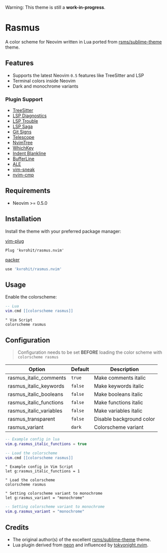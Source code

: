 Warning: This theme is still a **work-in-progress**.

# Rasmus

A color scheme for Neovim written in Lua ported from [rsms/sublime-theme](https://github.com/rsms/sublime-theme) theme.

## Features

- Supports the latest Neovim `0.5` features like TreeSitter and LSP
- Terminal colors inside Neovim
- Dark and monochrome variants

### Plugin Support

- [TreeSitter](https://github.com/nvim-treesitter/nvim-treesitter)
- [LSP Diagnostics](https://neovim.io/doc/user/lsp.html)
- [LSP Trouble](https://github.com/folke/lsp-trouble.nvim)
- [LSP Saga](https://github.com/glepnir/lspsaga.nvim)
- [Git Signs](https://github.com/lewis6991/gitsigns.nvim)
- [Telescope](https://github.com/nvim-telescope/telescope.nvim)
- [NvimTree](https://github.com/kyazdani42/nvim-tree.lua)
- [WhichKey](https://github.com/liuchengxu/vim-which-key)
- [Indent Blankline](https://github.com/lukas-reineke/indent-blankline.nvim)
- [BufferLine](https://github.com/akinsho/nvim-bufferline.lua)
- [ALE](https://github.com/dense-analysis/ale)
- [vim-sneak](https://github.com/justinmk/vim-sneak)
- [nvim-cmp](https://github.com/hrsh7th/nvim-cmp)

## Requirements

- Neovim >= 0.5.0

## Installation

Install the theme with your preferred package manager:

[vim-plug](https://github.com/junegunn/vim-plug)

```vim
Plug 'kvrohit/rasmus.nvim'
```

[packer](https://github.com/wbthomason/packer.nvim)

```lua
use 'kvrohit/rasmus.nvim'
```

## Usage

Enable the colorscheme:

```lua
-- Lua
vim.cmd [[colorscheme rasmus]]
```

```vim
" Vim Script
colorscheme rasmus
```

## Configuration

> Configuration needs to be set **BEFORE** loading the color scheme with `colorscheme rasmus`

| Option                  | Default   | Description              |
| ------------------------| --------- | ------------------------ |
| rasmus_italic_comments  | `true`    | Make comments italic     |
| rasmus_italic_keywords  | `false`   | Make keywords italic     |
| rasmus_italic_booleans  | `false`   | Make booleans italic     |
| rasmus_italic_functions | `false`   | Make functions italic    |
| rasmus_italic_variables | `false`   | Make variables italic    |
| rasmus_transparent      | `false`   | Disable background color |
| rasmus_variant          | `dark`    | Colorscheme variant      |

```lua
-- Example config in lua
vim.g.rasmus_italic_functions = true

-- Load the colorscheme
vim.cmd [[colorscheme rasmus]]
```

```vim
" Example config in Vim Script
let g:rasmus_italic_functions = 1

" Load the colorscheme
colorscheme rasmus
```

```vim
" Setting colorscheme variant to monochrome
let g:rasmus_variant = "monochrome"
```

```lua
-- Setting colorscheme variant to monochrome
vim.g.rasmus_variant = "monochrome"
```

## Credits

- The original author(s) of the excellent [rsms/sublime-theme](https://github.com/rsms/sublime-theme) theme.
- Lua plugin derived from [neon](https://github.com/rafamadriz/neon) and influenced by [tokyonight.nvim](https://github.com/folke/tokyonight.nvim).
